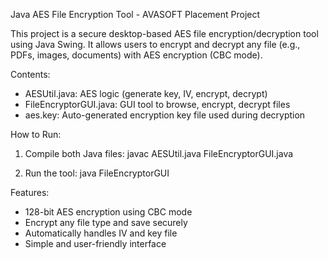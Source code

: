 Java AES File Encryption Tool - AVASOFT Placement Project

This project is a secure desktop-based AES file encryption/decryption tool using Java Swing. It allows users to encrypt and decrypt any file (e.g., PDFs, images, documents) with AES encryption (CBC mode).

Contents:
- AESUtil.java: AES logic (generate key, IV, encrypt, decrypt)
- FileEncryptorGUI.java: GUI tool to browse, encrypt, decrypt files
- aes.key: Auto-generated encryption key file used during decryption

How to Run:
1. Compile both Java files:
   javac AESUtil.java FileEncryptorGUI.java

2. Run the tool:
   java FileEncryptorGUI

Features:
- 128-bit AES encryption using CBC mode
- Encrypt any file type and save securely
- Automatically handles IV and key file
- Simple and user-friendly interface
